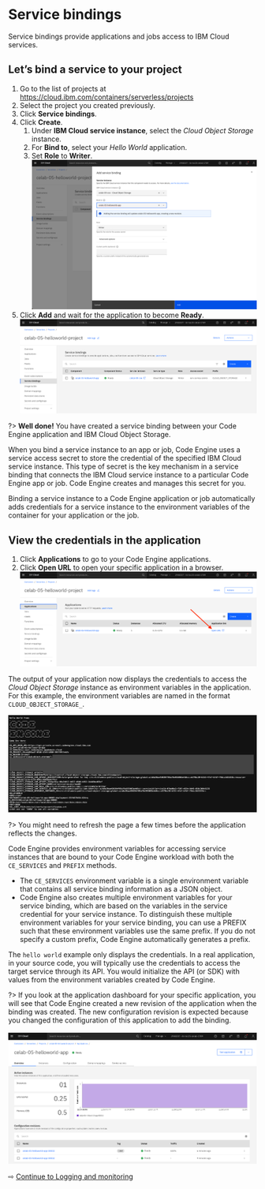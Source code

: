 # Service bindings

Service bindings provide applications and jobs access to IBM Cloud services. 

## Let’s bind a service to your project

1. Go to the list of projects at https://cloud.ibm.com/containers/serverless/projects
1. Select the project you created previously.
1. Click **Service bindings**.
1. Click **Create**.
   1. Under **IBM Cloud service instance**, select the _Cloud Object Storage_ instance.
   1. For **Bind to**, select your _Hello World_ application.
   1. Set **Role** to **Writer**.
   ![](images/40-create-binding.png ':size=800')
1. Click **Add** and wait for the application to become **Ready**.
   ![](images/40-binding-created.png ':size=800')

?> **Well done!** You have created a service binding between your Code Engine application and IBM Cloud Object Storage.

When you bind a service instance to an app or job, Code Engine uses a service access secret to store the credential of the specified IBM Cloud service instance. This type of secret is the key mechanism in a service binding that connects the IBM Cloud service instance to a particular Code Engine app or job. Code Engine creates and manages this secret for you.

Binding a service instance to a Code Engine application or job automatically adds credentials for a service instance to the environment variables of the container for your application or the job.

## View the credentials in the application

1. Click **Applications** to go to your Code Engine applications.
1. Click **Open URL** to open your specific application in a browser.
   ![](images/40-open-url.png ':size=800')

The output of your application now displays the credentials to access the *Cloud Object Storage* instance as environment variables in the application. For this example, the environment variables are named in the format `CLOUD_OBJECT_STORAGE_`.

   ![](images/40-credentials.png ':size=800')

?> You might need to refresh the page a few times before the application reflects the changes.

Code Engine provides environment variables for accessing service instances that are bound to your Code Engine workload with both the `CE_SERVICES` and `PREFIX` methods.

* The `CE_SERVICES` environment variable is a single environment variable that contains all service binding information as a JSON object.
* Code Engine also creates multiple environment variables for your service binding, which are based on the variables in the service credential for your service instance. To distinguish these multiple environment variables for your service binding, you can use a PREFIX such that these environment variables use the same prefix. If you do not specify a custom prefix, Code Engine automatically generates a prefix.

The `hello world` example only displays the credentials. In a real application, in your source code, you will typically use the credentials to access the target service through its API. You would initialize the API (or SDK) with values from the environment variables created by Code Engine.

?> If you look at the application dashboard for your specific application, you will see that Code Engine created a new revision of the application when the binding was created. The new configuration revision is expected because you changed the configuration of this application to add the binding.<br/><br/>
![](images/40-new-revision.png ':size=750')

⇨ [Continue to Logging and monitoring](50-logging-and-monitoring.md)